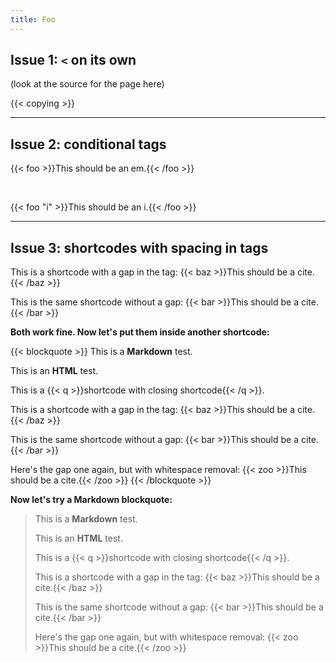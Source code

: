 ```yaml
---
title: Foo
---
```


## Issue 1: `<` on its own

(look at the source for the page here)

{{< copying >}}

---

## Issue 2: conditional tags

{{< foo >}}This should be an em.{{< /foo >}}

<br>

{{< foo "i" >}}This should be an i.{{< /foo >}}

---

## Issue 3: shortcodes with spacing in tags

This is a shortcode with a gap in the tag: {{< baz >}}This should be a cite.{{< /baz >}}

This is the same shortcode without a gap: {{< bar >}}This should be a cite.{{< /bar >}}

**Both work fine. Now let's put them inside another shortcode:**

{{< blockquote >}}
This is a **Markdown** test.

This is an <b>HTML</b> test.

This is a {{< q >}}shortcode with closing shortcode{{< /q >}}.

This is a shortcode with a gap in the tag: {{< baz >}}This should be a cite.{{< /baz >}}

This is the same shortcode without a gap: {{< bar >}}This should be a cite.{{< /bar >}}

Here's the gap one again, but with whitespace removal: {{< zoo >}}This should be a cite.{{< /zoo >}}
{{< /blockquote >}}

**Now let's try a Markdown blockquote:**

> This is a **Markdown** test.
>
> This is an <b>HTML</b> test.
>
> This is a {{< q >}}shortcode with closing shortcode{{< /q >}}.
>
> This is a shortcode with a gap in the tag: {{< baz >}}This should be a cite.{{< /baz >}}
>
> This is the same shortcode without a gap: {{< bar >}}This should be a cite.{{< /bar >}}
>
> Here's the gap one again, but with whitespace removal: {{< zoo >}}This should be a cite.{{< /zoo >}}
